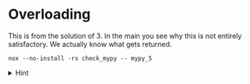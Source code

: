 # Overloading

This is from the solution of 3.
In the main you see why this is not entirely satisfactory.
We actually know what gets returned.

```
nox --no-install -rs check_mypy -- mypy_5
```

<details>
  <summary>Hint</summary>
  
  If you do not know the overload function you can read [this](https://adamj.eu/tech/2021/05/29/python-type-hints-how-to-use-overload/)
  
</details>
